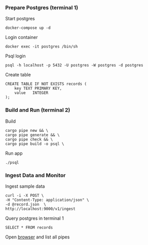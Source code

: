 ### Prepare Postgres (terminal 1)
Start postgres
```
docker-compose up -d
```
Login container
```
docker exec -it postgres /bin/sh
```
Psql login
```
psql -h localhost -p 5432 -U postgres -W postgres -d postgres
```
Create table
```
CREATE TABLE IF NOT EXISTS records (
    key TEXT PRIMARY KEY,
    value   INTEGER
);
```
### Build and Run (terminal 2)
Build 
```
cargo pipe new && \
cargo pipe generate && \
cargo pipe check && \
cargo pipe build -o psql \
```
Run app
```
./psql
```
### Ingest Data and Monitor
Ingest sample data
```
curl -i -X POST \
-H "Content-Type: application/json" \
-d @record.json  \
http://localhost:9000/v1/ingest
```
Query postgres in terminal 1
```
SELECT * FROM records
```
Open [browser](http://localhost:8000/v1/pipe) and list all pipes